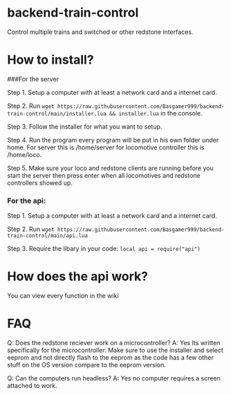 # backend-train-control
Control multiple trains and switched or other redstone interfaces.

# How to install?

###For the server

Step 1. Setup a computer with at least a network card and a internet card.

Step 2. Run `wget https://raw.githubusercontent.com/Basgamer999/backend-train-control/main/installer.lua && installer.lua` in the console.

Step 3. Follow the installer for what you want to setup.

Step 4. Run the program every program will be put in his own folder under home. For server this is /home/server for locomotive controller this is /home/loco. 

Step 5. Make sure your loco and redstone clients are running before you start the server then press enter when all locomotives and redstone controllers showed up.


### For the api:

Step 1. Setup a computer with at least a network card and a internet card.

Step 2. Run `wget https://raw.githubusercontent.com/Basgamer999/backend-train-control/main/api.lua`

Step 3. Require the libary in your code: `local api = require("api")`

# How does the api work? 
You can view every function in the wiki

# FAQ
Q: Does the redstone reciever work on a microcontroller? 
A: Yes Its written specifically for the microcontroller. Make sure to use the installer and select eeprom and not directly flash to the eeprom as the code has a few other stuff on the OS version compare to the eeprom version.

Q: Can the computers run headless?
A: Yes no computer requires a screen attached to work.
